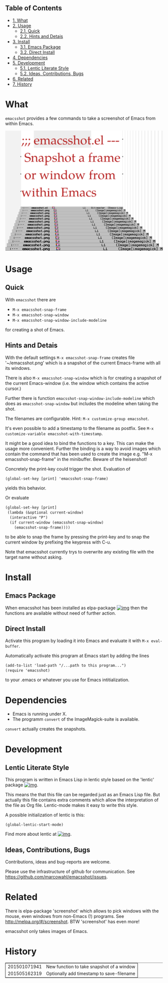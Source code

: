 <div id="table-of-contents">
<h2>Table of Contents</h2>
<div id="text-table-of-contents">
<ul>
<li><a href="#org0c68ece">1. What</a></li>
<li><a href="#org4d50f36">2. Usage</a>
<ul>
<li><a href="#orgaad9855">2.1. Quick</a></li>
<li><a href="#org81dcd1b">2.2. Hints and Detais</a></li>
</ul>
</li>
<li><a href="#org99c49ab">3. Install</a>
<ul>
<li><a href="#org1a655a1">3.1. Emacs Package</a></li>
<li><a href="#org56068ef">3.2. Direct Install</a></li>
</ul>
</li>
<li><a href="#org7fd7fb7">4. Dependencies</a></li>
<li><a href="#org796733d">5. Development</a>
<ul>
<li><a href="#org7d3be3f">5.1. Lentic Literate Style</a></li>
<li><a href="#org5b602c5">5.2. Ideas, Contributions, Bugs</a></li>
</ul>
</li>
<li><a href="#org7cb048d">6. Related</a></li>
<li><a href="#org11f2620">7. History</a></li>
</ul>
</div>
</div>

# What<a id="org0c68ece"></a>

`emacsshot` provides a few commands to take a screenshot of
Emacs from within Emacs.

![img](./emacsshot.png)

# Usage<a id="org4d50f36"></a>

## Quick<a id="orgaad9855"></a>

With `emacsshot` there are

-   `M-x emacsshot-snap-frame`
-   `M-x emacsshot-snap-window`
-   `M-x emacsshot-snap-window-include-modeline`

for creating a shot of Emacs.

## Hints and Detais<a id="org81dcd1b"></a>

With the default settings `M-x emacsshot-snap-frame` creates file
'~/emacsshot.png' which is a snapshot of the current Emacs-frame
with all its windows.

There is also `M-x emacsshot-snap-window` which is for creating a
snapshot of the current Emacs-window (i.e. the window which contains
the active cursor.)

Further there is function `emacsshot-snap-window-include-modeline`
which does as `emacsshot-snap-window` but includes the modeline when
taking the shot.

The filenames are configurable.  Hint: `M-x customize-group emacsshot`.

It's even possible to add a timestamp to the filename as postfix.  See
`M-x customize-variable emacsshot-with-timestamp`.

It might be a good idea to bind the functions to a key.  This can
make the usage more convenient.  Further the binding is a way to
avoid images which contain the command that has been used to create
the image e.g. "M-x emacsshot-snap-frame" in the minibuffer.
Beware of the heisenshot!

Concretely the print-key could trigger the shot.  Evaluation of

    (global-set-key [print] 'emacsshot-snap-frame)

yields this behavior.

Or evaluate

    (global-set-key [print]
     (lambda (&optional current-window)
      (interactive "P")
      (if current-window (emacsshot-snap-window)
        (emacsshot-snap-frame))))

to be able to snap the frame by pressing the print-key and to snap the
current window by prefixing the keypress with C-u.

Note that emacsshot currently trys to overwrite any existing file with
the target name without asking.

# Install<a id="org99c49ab"></a>

## Emacs Package<a id="org1a655a1"></a>

When emacsshot has been installed as elpa-package
[![img](http://melpa.org/packages/emacsshot-badge.svg)](http://melpa.org/#/emacsshot) then the functions
are available without need of further action.

## Direct Install<a id="org56068ef"></a>

Activate this program by loading it into Emacs and evaluate it with
`M-x eval-buffer`.

Automatically activate this program at Emacs start by adding the lines

    (add-to-list 'load-path "/...path to this program...")
    (require 'emacsshot)

to your .emacs or whatever you use for Emacs intitialization.

# Dependencies<a id="org7fd7fb7"></a>

-   Emacs is running under X.
-   The programm `convert` of the ImageMagick-suite is available.

`convert` actually creates the snapshots.

# Development<a id="org796733d"></a>

## Lentic Literate Style<a id="org7d3be3f"></a>

This program is written in Emacs Lisp in lentic style based on the
'lentic' package [![img](http://melpa.org/packages/lentic-badge.svg)](http://melpa.org/#/lentic).

This means the that this file can be regarded just as an Emacs Lisp
file.  But actually this file contains extra comments which allow the
interpretation of the file as Org file.  Lentic-mode makes it easy to
write this style.

A possible initialization of lentic is this:

    (global-lentic-start-mode)

Find more about lentic at
[![img](http://melpa.org/packages/lentic-badge.svg)](http://melpa.org/#/lentic).

## Ideas, Contributions, Bugs<a id="org5b602c5"></a>

Contributions, ideas and bug-reports are welcome.

Please use the infrastructure of github for communication.  See
<https://github.com/marcowahl/emacsshot/issues>.

# Related<a id="org7cb048d"></a>

There is elpa-package 'screenshot' which allows to pick windows
with the mouse, even windows from non-Emacs (!) programs.  See
<http://melpa.org/#/screenshot>.  BTW 'screenshot' has even more!

emacsshot only takes images of Emacs.

# History<a id="org11f2620"></a>

<table border="2" cellspacing="0" cellpadding="6" rules="groups" frame="hsides">


<colgroup>
<col  class="org-right" />

<col  class="org-left" />
</colgroup>
<tbody>
<tr>
<td class="org-right">201501071941</td>
<td class="org-left">New function to take snapshot of a window</td>
</tr>


<tr>
<td class="org-right">201505162319</td>
<td class="org-left">Optionally add timestamp to save-filename</td>
</tr>
</tbody>
</table>
